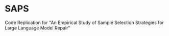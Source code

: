 # SAPS
Code Replication for "An Empirical Study of Sample Selection Strategies for Large Language Model Repair"
